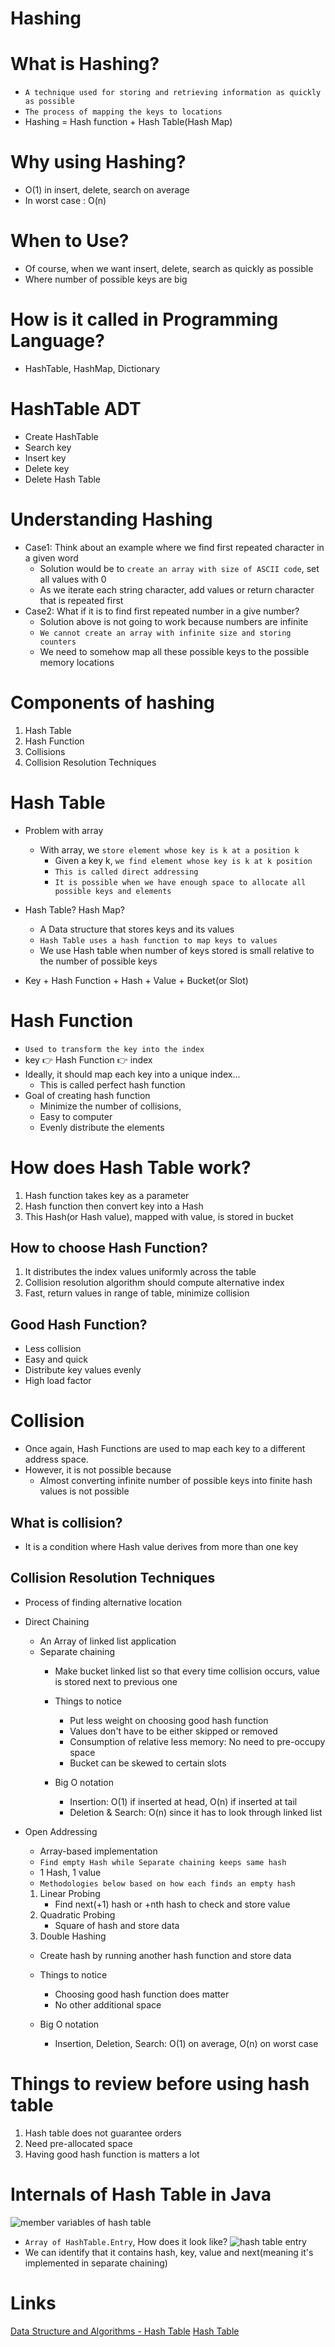 # Hashing

# What is Hashing?

- `A technique used for storing and retrieving information as quickly as possible`
- `The process of mapping the keys to locations`
- Hashing = Hash function + Hash Table(Hash Map)

# Why using Hashing?

- O(1) in insert, delete, search on average
- In worst case : O(n)

# When to Use?
- Of course, when we want insert, delete, search as quickly as possible
- Where number of possible keys are big

# How is it called in Programming Language?

- HashTable, HashMap, Dictionary

# HashTable ADT

- Create HashTable
- Search key
- Insert key
- Delete key
- Delete Hash Table

# Understanding Hashing

- Case1: Think about an example where we find first repeated character in a given word
    - Solution would be to `create an array with size of ASCII code`, set all values with 0
    - As we iterate each string character, add values or return character that is repeated first
- Case2: What if it is to find first repeated number in a give number?
    - Solution above is not going to work because numbers are infinite
    - `We cannot create an array with infinite size and storing counters`
    - We need to somehow map all these possible keys to the possible memory locations

# Components of hashing

1. Hash Table
2. Hash Function
3. Collisions
4. Collision Resolution Techniques

# Hash Table

- Problem with array
    - With array, we `store element whose key is k at a position k`
        - Given a key k, `we find element whose key is k at k position`
        - `This is called direct addressing`
        - `It is possible when we have enough space to allocate all possible keys and elements`

- Hash Table? Hash Map?
    - A Data structure that stores keys and its values
    - `Hash Table uses a hash function to map keys to values`
    - We use Hash table when number of keys stored is small relative to the number of possible keys

- Key + Hash Function + Hash + Value + Bucket(or Slot)

# Hash Function

- `Used to transform the key into the index`
- key :point_right: Hash Function :point_right: index
- Ideally, it should map each key into a unique index...
    - This is called perfect hash function
- Goal of creating hash function
    - Minimize the number of collisions,
    - Easy to computer
    - Evenly distribute the elements

# How does Hash Table work?

1. Hash function takes key as a parameter
2. Hash function then convert key into a Hash
3. This Hash(or Hash value), mapped with value, is stored in bucket

## How to choose Hash Function?

1. It distributes the index values uniformly across the table
2. Collision resolution algorithm should compute alternative index
3. Fast, return values in range of table, minimize collision

## Good Hash Function?

- Less collision
- Easy and quick
- Distribute key values evenly
- High load factor

# Collision

- Once again, Hash Functions are used to map each key to a different address space.
- However, it is not possible because
    - Almost converting infinite number of possible keys into finite hash values is not possible

## What is collision?

- It is a condition where Hash value derives from more than one key

## Collision Resolution Techniques

- Process of finding alternative location

- Direct Chaining
    - An Array of linked list application
    - Separate chaining
        - Make bucket linked list so that every time collision occurs, value is stored next to previous one
        - Things to notice
            - Put less weight on choosing good hash function
            - Values don't have to be either skipped or removed
            - Consumption of relative less memory: No need to pre-occupy space
            - Bucket can be skewed to certain slots

        - Big O notation
            - Insertion: O(1) if inserted at head, O(n) if inserted at tail
            - Deletion & Search: O(n) since it has to look through linked list


- Open Addressing
    - Array-based implementation
    - `Find empty Hash while Separate chaining keeps same hash`
    - 1 Hash, 1 value
    - `Methodologies below based on how each finds an empty hash`

    1. Linear Probing
        - Find next(+1) hash or +nth hash to check and store value
    2. Quadratic Probing
        - Square of hash and store data
    3. Double Hashing

    - Create hash by running another hash function and store data

    - Things to notice
        - Choosing good hash function does matter
        - No other additional space
    
    - Big O notation
        - Insertion, Deletion, Search: O(1) on average, O(n) on worst case
    

# Things to review before using hash table
1. Hash table does not guarantee orders
2. Need pre-allocated space
3. Having good hash function is matters a lot


# Internals of Hash Table in Java
![member variables of hash table](res/hash_table_member_variable.png)

- `Array of HashTable.Entry`, How does it look like?
![hash table entry](res/hash_table_entry.png)
- We can identify that it contains hash, key, value and next(meaning it's implemented in separate chaining)


# Links

[Data Structure and Algorithms - Hash Table](https://www.tutorialspoint.com/data_structures_algorithms/hash_data_structure.htm)
[Hash Table](https://velog.io/@cyranocoding/Hash-Hashing-Hash-Table%ED%95%B4%EC%8B%9C-%ED%95%B4%EC%8B%B1-%ED%95%B4%EC%8B%9C%ED%85%8C%EC%9D%B4%EB%B8%94-%EC%9E%90%EB%A3%8C%EA%B5%AC%EC%A1%B0%EC%9D%98-%EC%9D%B4%ED%95%B4-6ijyonph6o)
